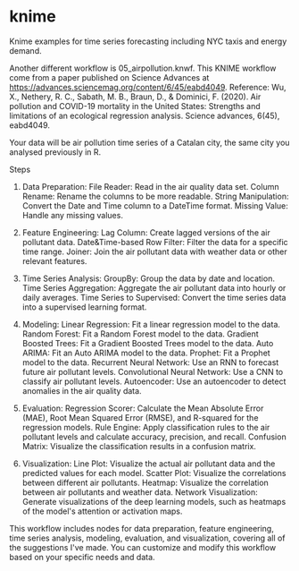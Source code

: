 # knime
Knime examples for time series forecasting including NYC taxis and energy demand.

Another different workflow is 05_airpollution.knwf. This KNIME workflow come from a paper published on Science Advances at https://advances.sciencemag.org/content/6/45/eabd4049. Reference: Wu, X., Nethery, R. C., Sabath, M. B., Braun, D., & Dominici, F. (2020). Air pollution and COVID-19 mortality in the United States: Strengths and limitations of an ecological regression analysis. Science advances, 6(45), eabd4049.

Your data will be air pollution time series of a Catalan city, the same city you analysed previously in R.

Steps

1. Data Preparation:
File Reader: Read in the air quality data set.
Column Rename: Rename the columns to be more readable.
String Manipulation: Convert the Date and Time column to a DateTime format.
Missing Value: Handle any missing values.

2. Feature Engineering:
Lag Column: Create lagged versions of the air pollutant data.
Date&Time-based Row Filter: Filter the data for a specific time range.
Joiner: Join the air pollutant data with weather data or other relevant features.

3. Time Series Analysis:
GroupBy: Group the data by date and location.
Time Series Aggregation: Aggregate the air pollutant data into hourly or daily averages.
Time Series to Supervised: Convert the time series data into a supervised learning format.

4. Modeling:
Linear Regression: Fit a linear regression model to the data.
Random Forest: Fit a Random Forest model to the data.
Gradient Boosted Trees: Fit a Gradient Boosted Trees model to the data.
Auto ARIMA: Fit an Auto ARIMA model to the data.
Prophet: Fit a Prophet model to the data.
Recurrent Neural Network: Use an RNN to forecast future air pollutant levels.
Convolutional Neural Network: Use a CNN to classify air pollutant levels.
Autoencoder: Use an autoencoder to detect anomalies in the air quality data.

5. Evaluation:
Regression Scorer: Calculate the Mean Absolute Error (MAE), Root Mean Squared Error (RMSE), and R-squared for the regression models.
Rule Engine: Apply classification rules to the air pollutant levels and calculate accuracy, precision, and recall.
Confusion Matrix: Visualize the classification results in a confusion matrix.

6. Visualization:
Line Plot: Visualize the actual air pollutant data and the predicted values for each model.
Scatter Plot: Visualize the correlations between different air pollutants.
Heatmap: Visualize the correlation between air pollutants and weather data.
Network Visualization: Generate visualizations of the deep learning models, such as heatmaps of the model's attention or activation maps.

This workflow includes nodes for data preparation, feature engineering, time series analysis, modeling, evaluation, and visualization, covering all of the suggestions I've made. You can customize and modify this workflow based on your specific needs and data.
